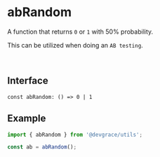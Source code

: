 # abRandom

A function that returns `0` or `1` with 50% probability.

This can be utilized when doing an `AB testing`.


<br />

## Interface
```tsx
const abRandom: () => 0 | 1
```

## Example
```ts
import { abRandom } from '@devgrace/utils';

const ab = abRandom();
```